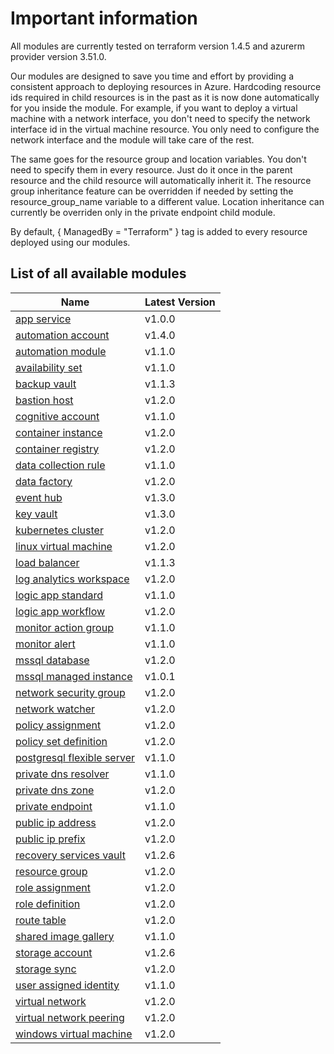 # Important information
All modules are currently tested on terraform version 1.4.5 and azurerm provider version 3.51.0.

Our modules are designed to save you time and effort by providing a consistent approach to deploying resources in Azure. Hardcoding resource ids required in child resources is in the past as it is now done automatically for you inside the module. For example, if you want to deploy a virtual machine with a network interface, you don't need to specify the network interface id in the virtual machine resource. You only need to configure the network interface and the module will take care of the rest.

The same goes for the resource group and location variables. You don't need to specify them in every resource. Just do it once in the parent resource and the child resource will automatically inherit it. The resource group inheritance feature can be overridden if needed by setting the resource_group_name variable to a different value. Location inheritance can currently be overriden only in the private endpoint child module.

By default, { ManagedBy = "Terraform" } tag is added to every resource deployed using our modules.

## List of all available modules

| Name | Latest Version |
| ---- | -------------- |
| [app service](./app-service/README.md) | v1.0.0 |
| [automation account](./automation-account/README.md) | v1.4.0 |
| [automation module](./automation-module/README.md) | v1.1.0 |
| [availability set](./availability-set/README.md) | v1.1.0 |
| [backup vault](./backup-vault/README.md) | v1.1.3 |
| [bastion host](./bastion-host/README.md) | v1.2.0 |
| [cognitive account](./cognitive-account/README.md) | v1.1.0 |
| [container instance](./container-instance/README.md) | v1.2.0 |
| [container registry](./container-registry/README.md) | v1.2.0 |
| [data collection rule](./data-collection-rule/README.md) | v1.1.0 |
| [data factory](./data-factory/README.md) | v1.2.0 |
| [event hub](./event-hub/README.md) | v1.3.0 |
| [key vault](./key-vault/README.md) | v1.3.0 |
| [kubernetes cluster](./kubernetes-cluster/README.md) | v1.2.0 |
| [linux virtual machine](./linux-virtual-machine/README.md) | v1.2.0 |
| [load balancer](./load-balancer/README.md) | v1.1.3 |
| [log analytics workspace](./log-analytics-workspace/README.md) | v1.2.0 |
| [logic app standard](./logic-app-standard/README.md) | v1.1.0 |
| [logic app workflow](./logic-app-workflow/README.md) | v1.2.0 |
| [monitor action group](./monitor-action-group/README.md) | v1.1.0 |
| [monitor alert](./monitor-alert/README.md) | v1.1.0 |
| [mssql database](./mssql-database/README.md) | v1.2.0 |
| [mssql managed instance](./mssql-managed-instance/README.md) | v1.0.1 |
| [network security group](./network-security-group/README.md) | v1.2.0 |
| [network watcher](./network-watcher/README.md) | v1.2.0 |
| [policy assignment](./policy-assignment/README.md) | v1.2.0 |
| [policy set definition](./policy-set-definition/README.md) | v1.2.0 |
| [postgresql flexible server](./postgresql-flexible-server/README.md) | v1.1.0 |
| [private dns resolver](./private-dns-resolver/README.md) | v1.1.0 |
| [private dns zone](./private-dns-zone/README.md) | v1.2.0 |
| [private endpoint](./private-endpoint/README.md) | v1.1.0 |
| [public ip address](./public-ip-address/README.md) | v1.2.0 |
| [public ip prefix](./public-ip-prefix/README.md) | v1.2.0 |
| [recovery services vault](./recovery-services-vault/README.md) | v1.2.6 |
| [resource group](./resource-group/README.md) | v1.2.0 |
| [role assignment](./role-assignment/README.md) | v1.2.0 |
| [role definition](./role-definition/README.md) | v1.2.0 |
| [route table](./route-table/README.md) | v1.2.0 |
| [shared image gallery](./shared-image-gallery/README.md) | v1.1.0 |
| [storage account](./storage-account/README.md) | v1.2.6 |
| [storage sync](./storage-sync/README.md) | v1.2.0 |
| [user assigned identity](./user-assigned-identity/README.md) | v1.1.0 |
| [virtual network](./virtual-network/README.md) | v1.2.0 |
| [virtual network peering](./virtual-network-peering/README.md) | v1.2.0 |
| [windows virtual machine](./windows-virtual-machine/README.md) | v1.2.0 |
